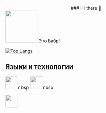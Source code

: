<div id="header" align="center">
  ### Hi there 👋
</div>

<span>
<img src="https://avatars.githubusercontent.com/u/105701264?v=4" width="100"/> Это Бабр! 
</span>

[![Top Langs](https://github-readme-stats.vercel.app/api/top-langs/?username=sanevs22&layout=compact&theme=vision-friendly-default)](https://github.com/anuraghazra/github-readme-stats)


## Языки и технологии
<img height="40" src="https://cdn.jsdelivr.net/gh/devicons/devicon/icons/c/c-original.svg" />nbsp
<img height="40" src="https://cdn.jsdelivr.net/gh/devicons/devicon/icons/css3/css3-original.svg" />nbsp


<img height="40" src="https://cdn.jsdelivr.net/gh/devicons/devicon/icons/figma/figma-original.svg" />
          

<!--
**Sanevs22/Sanevs22** is a ✨ _special_ ✨ repository because its `README.md` (this file) appears on your GitHub profile.

Here are some ideas to get you started:

- 🔭 I’m currently working on ...
- 🌱 I’m currently learning ...
- 👯 I’m looking to collaborate on ...
- 🤔 I’m looking for help with ...
- 💬 Ask me about ...
- 📫 How to reach me: ...
- 😄 Pronouns: ...
- ⚡ Fun fact: ...
-->
